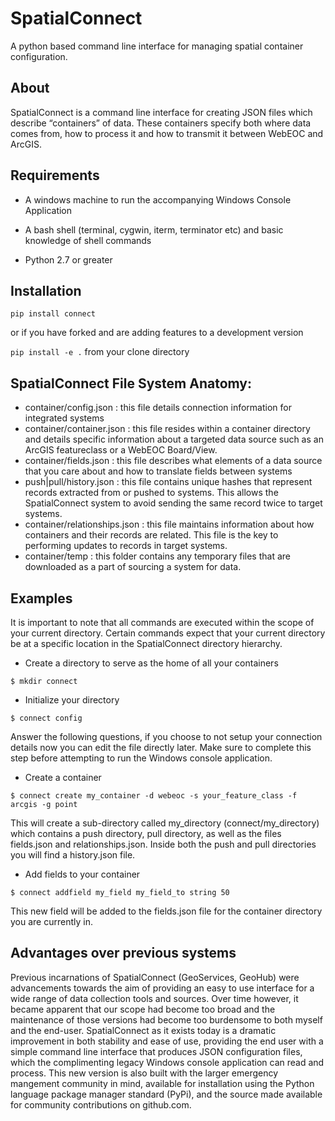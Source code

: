 # SpatialConnect
A python based command line interface for managing spatial container configuration.


## About
SpatialConnect is a command line interface for creating JSON files which describe “containers” of data. These containers specify both where data comes from, how to process it and how to transmit it between WebEOC and ArcGIS.


## Requirements
* A windows machine to run the accompanying Windows Console Application

* A bash shell (terminal, cygwin, iterm, terminator etc) and basic knowledge of shell commands

* Python 2.7 or greater


## Installation
`pip install connect`

or if you have forked and are adding features to a development version

`pip install -e .` from your clone directory


## SpatialConnect File System Anatomy:
* container/config.json : this file details connection information for integrated systems
* container/container.json : this file resides within a container directory and details specific information about a targeted data source such as an ArcGIS featureclass or a WebEOC Board/View.
* container/fields.json : this file describes what elements of a data source that you care about and how to translate fields between systems
* push|pull/history.json : this file contains unique hashes that represent records extracted from or pushed to systems. This allows the SpatialConnect system to avoid sending the same record twice to target systems.
* container/relationships.json : this file maintains information about how containers and their records are related. This file is the key to performing updates to records in target systems.
* container/temp : this folder contains any temporary files that are downloaded as a part of sourcing a system for data.


## Examples
It is important to note that all commands are executed within the scope of your current directory. Certain commands expect that your current directory be at a specific location in the SpatialConnect directory hierarchy.

* Create a directory to serve as the home of all your containers

`$ mkdir connect`

* Initialize your directory

`$ connect config`

Answer the following questions, if you choose to not setup your connection details now you can edit the file directly later. Make sure to complete this step before attempting to run the Windows console application.

* Create a container

`$ connect create my_container -d webeoc -s your_feature_class -f arcgis -g point`

This will create a sub-directory called my_directory (connect/my_directory) which contains a push directory, pull directory, as well as the files fields.json and relationships.json. Inside both the push and pull directories you will find a history.json file.

* Add fields to your container

`$ connect addfield my_field my_field_to string 50`

This new field will be added to the fields.json file for the container directory you are currently in.


## Advantages over previous systems
Previous incarnations of SpatialConnect (GeoServices, GeoHub) were advancements towards the aim of providing an easy to use interface for a wide range of data collection tools and sources. Over time however, it became apparent that our scope had become too broad and the maintenance of those versions had become too burdensome to both myself and the end-user. SpatialConnect as it exists today is a dramatic improvement in both stability and ease of use, providing the end user with a simple command line interface that produces JSON configuration files, which the complimenting legacy Windows console application can read and process. This new version is also built with the larger emergency mangement community in mind, available for installation using the Python language package manager standard (PyPi), and the source made available for community contributions on github.com.
